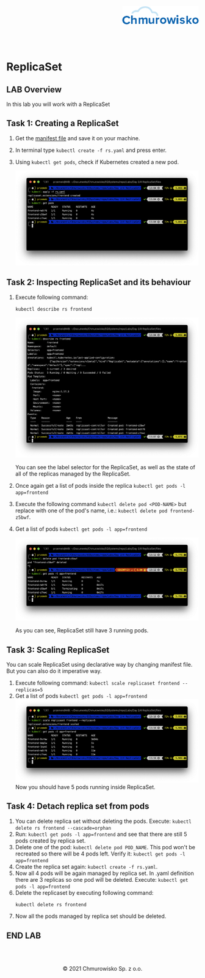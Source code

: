 <img src="../../../img/logo.png" alt="Chmurowisko logo" width="200" align="right">
<br><br>
<br><br>
<br><br>

# ReplicaSet

## LAB Overview
   In this lab you will work with a ReplicaSet

## Task 1: Creating a ReplicaSet

1. Get the [manifest file](./files/rs.yaml) and save it on your machine.
1. In terminal type `kubectl create -f rs.yaml` and press enter.
1. Using `kubectl get pods`, check if Kubernetes created a new pod.

   ![img](./img/replicaset1.png)

## Task 2: Inspecting ReplicaSet and its behaviour

1. Execute following command:

   ```bash
   kubectl describe rs frontend
   ```

   ![img](./img/replicaset2.png)

   You can see the label selector for the ReplicaSet, as well as the state of all of the replicas managed by the ReplicaSet.

1. Once again get a list of pods inside the replica `kubectl get pods -l app=frontend`
1. Execute the following command `kubectl delete pod <POD-NAME>` but replace _<POD-NAME>_ with one of the pod's name, i.e.: `kubectl delete pod frontend-z5bwf`.
1. Get a list of pods `kubectl get pods -l app=frontend`

   ![img](./img/replicaset3.png)

   As you can see, ReplicaSet still have 3 running pods.

## Task 3: Scaling ReplicaSet

You can scale ReplicaSet using declarative way by changing manifest file. But you can also do it imperative way.

1. Execute following command:
   `kubectl scale replicaset frontend --replicas=5`
2. Get a list of pods `kubectl get pods -l app=frontend`
   ![img](./img/replicaset4.png)
   Now you should have 5 pods running inside ReplicaSet.

## Task 4: Detach replica set from pods

1. You can delete replica set without deleting the pods. Execute: `kubectl delete rs frontend --cascade=orphan`
1. Run: `kubectl get pods -l app=frontend` and see that there are still 5 pods created by replica set.
1. Delete one of the pod: `kubectl delete pod POD_NAME`. This pod won't be recreated so there will be 4 pods left. Verify it: `kubectl get pods -l app=frontend`
1. Create the replica set again: `kubectl create -f rs.yaml`.
1. Now all 4 pods will be again managed by replica set. In .yaml definition there are 3 replicas so one pod will be deleted. Execute: `kubectl get pods -l app=frontend`
1. Delete the replicaset by executing following command:
   ```bash
   kubectl delete rs frontend
   ```
1. Now all the pods managed by replica set should be deleted.

## END LAB

<br><br>

<center><p>&copy; 2021 Chmurowisko Sp. z o.o.<p></center>
